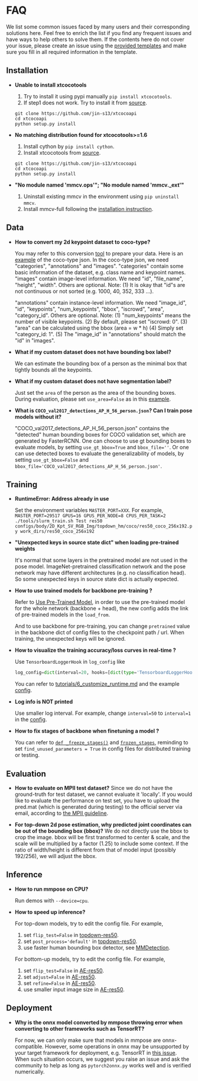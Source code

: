 # FAQ

We list some common issues faced by many users and their corresponding solutions here.
Feel free to enrich the list if you find any frequent issues and have ways to help others to solve them.
If the contents here do not cover your issue, please create an issue using the [provided templates](/.github/ISSUE_TEMPLATE/error-report.md) and make sure you fill in all required information in the template.

## Installation

- **Unable to install xtcocotools**

  1. Try to install it using pypi manually `pip install xtcocotools`.
  2. If step1 does not work. Try to install it from [source](https://github.com/jin-s13/xtcocoapi).

  ```
  git clone https://github.com/jin-s13/xtcocoapi
  cd xtcocoapi
  python setup.py install
  ```

- **No matching distribution found for xtcocotools>=1.6**

  1. Install cython by `pip install cython`.
  2. Install xtcocotools from [source](https://github.com/jin-s13/xtcocoapi).

  ```
  git clone https://github.com/jin-s13/xtcocoapi
  cd xtcocoapi
  python setup.py install
  ```

- **"No module named 'mmcv.ops'"; "No module named 'mmcv.\_ext'"**

  1. Uninstall existing mmcv in the environment using `pip uninstall mmcv`.
  2. Install mmcv-full following the [installation instruction](https://mmcv.readthedocs.io/en/latest/#installation).

## Data

- **How to convert my 2d keypoint dataset to coco-type?**

  You may refer to this conversion [tool](https://github.com/open-mmlab/mmpose/blob/master/tools/dataset/parse_macaquepose_dataset.py) to prepare your data.
  Here is an [example](https://github.com/open-mmlab/mmpose/blob/master/tests/data/macaque/test_macaque.json) of the coco-type json.
  In the coco-type json, we need "categories", "annotations" and "images". "categories" contain some basic information of the dataset, e.g. class name and keypoint names.
  "images" contain image-level information. We need "id", "file_name", "height", "width". Others are optional.
  Note: (1) It is okay that "id"s are not continuous or not sorted (e.g. 1000, 40, 352, 333 ...).

  "annotations" contain instance-level information. We need "image_id", "id", "keypoints", "num_keypoints", "bbox", "iscrowd", "area", "category_id". Others are optional.
  Note: (1) "num_keypoints" means the number of visible keypoints. (2) By default, please set "iscrowd: 0". (3) "area" can be calculated using the bbox (area = w * h) (4) Simply set "category_id: 1". (5) The "image_id" in "annotations" should match the "id" in "images".

- **What if my custom dataset does not have bounding box label?**

  We can estimate the bounding box of a person as the minimal box that tightly bounds all the keypoints.

- **What if my custom dataset does not have segmentation label?**

  Just set the `area` of the person as the area of the bounding boxes. During evaluation, please set `use_area=False` as in this [example](https://github.com/open-mmlab/mmpose/blob/a82dd486853a8a471522ac06b8b9356db61f8547/mmpose/datasets/datasets/top_down/topdown_aic_dataset.py#L113).

- **What is `COCO_val2017_detections_AP_H_56_person.json`? Can I train pose models without it?**

  "COCO_val2017_detections_AP_H_56_person.json" contains the "detected" human bounding boxes for COCO validation set, which are generated by FasterRCNN.
  One can choose to use gt bounding boxes to evaluate models, by setting `use_gt_bbox=True` and `bbox_file=''`. Or one can use detected boxes to evaluate
  the generalizability of models, by setting `use_gt_bbox=False` and `bbox_file='COCO_val2017_detections_AP_H_56_person.json'`.

## Training

- **RuntimeError: Address already in use**

  Set the environment variables `MASTER_PORT=XXX`. For example,
  `MASTER_PORT=29517 GPUS=16 GPUS_PER_NODE=8 CPUS_PER_TASK=2 ./tools/slurm_train.sh Test res50 configs/body/2D_Kpt_SV_RGB_Img/topdown_hm/coco/res50_coco_256x192.py work_dirs/res50_coco_256x192`

- **"Unexpected keys in source state dict" when loading pre-trained weights**

  It's normal that some layers in the pretrained model are not used in the pose model. ImageNet-pretrained classification network and the pose network may have different architectures (e.g. no classification head). So some unexpected keys in source state dict is actually expected.

- **How to use trained models for backbone pre-training ?**

  Refer to [Use Pre-Trained Model](/docs/en/tutorials/1_finetune.md#use-pre-trained-model),
  in order to use the pre-trained model for the whole network (backbone + head), the new config adds the link of pre-trained models in the `load_from`.

  And to use backbone for pre-training, you can change `pretrained` value in the backbone dict of config files to the checkpoint path / url.
  When training, the unexpected keys will be ignored.

- **How to visualize the training accuracy/loss curves in real-time ?**

  Use `TensorboardLoggerHook` in `log_config` like

  ```python
  log_config=dict(interval=20, hooks=[dict(type='TensorboardLoggerHook')])
  ```

  You can refer to [tutorials/6_customize_runtime.md](/tutorials/6_customize_runtime.md#log-config) and the example [config](https://github.com/open-mmlab/mmpose/tree/e1ec589884235bee875c89102170439a991f8450/configs/top_down/resnet/coco/res50_coco_256x192.py#L26).

- **Log info is NOT printed**

  Use smaller log interval. For example, change `interval=50` to `interval=1` in the [config](https://github.com/open-mmlab/mmpose/tree/e1ec589884235bee875c89102170439a991f8450/configs/top_down/resnet/coco/res50_coco_256x192.py#L23).

- **How to fix stages of backbone when finetuning a model ?**

  You can refer to [`def _freeze_stages()`](https://github.com/open-mmlab/mmpose/blob/d026725554f9dc08e8708bd9da8678f794a7c9a6/mmpose/models/backbones/resnet.py#L618) and [`frozen_stages`](https://github.com/open-mmlab/mmpose/blob/d026725554f9dc08e8708bd9da8678f794a7c9a6/mmpose/models/backbones/resnet.py#L498),
  reminding to set `find_unused_parameters = True` in config files for distributed training or testing.

## Evaluation

- **How to evaluate on MPII test dataset?**
  Since we do not have the ground-truth for test dataset, we cannot evaluate it 'locally'.
  If you would like to evaluate the performance on test set, you have to upload the pred.mat (which is generated during testing) to the official server via email, according to [the MPII guideline](http://human-pose.mpi-inf.mpg.de/#evaluation).

- **For top-down 2d pose estimation, why predicted joint coordinates can be out of the bounding box (bbox)?**
  We do not directly use the bbox to crop the image. bbox will be first transformed to center & scale, and the scale will be multiplied by a factor (1.25) to include some context. If the ratio of width/height is different from that of model input (possibly 192/256), we will adjust the bbox.

## Inference

- **How to run mmpose on CPU?**

  Run demos with `--device=cpu`.

- **How to speed up inference?**

  For top-down models, try to edit the config file. For example,

  1. set `flip_test=False` in [topdown-res50](https://github.com/open-mmlab/mmpose/tree/e1ec589884235bee875c89102170439a991f8450/configs/top_down/resnet/coco/res50_coco_256x192.py#L51).
  2. set `post_process='default'` in [topdown-res50](https://github.com/open-mmlab/mmpose/tree/e1ec589884235bee875c89102170439a991f8450/configs/top_down/resnet/coco/res50_coco_256x192.py#L54).
  3. use faster human bounding box detector, see [MMDetection](https://mmdetection.readthedocs.io/en/latest/model_zoo.html).

  For bottom-up models, try to edit the config file. For example,

  1. set `flip_test=False` in [AE-res50](https://github.com/open-mmlab/mmpose/tree/e1ec589884235bee875c89102170439a991f8450/configs/bottom_up/resnet/coco/res50_coco_512x512.py#L91).
  2. set `adjust=False` in [AE-res50](https://github.com/open-mmlab/mmpose/tree/e1ec589884235bee875c89102170439a991f8450/configs/bottom_up/resnet/coco/res50_coco_512x512.py#L89).
  3. set `refine=False` in [AE-res50](https://github.com/open-mmlab/mmpose/tree/e1ec589884235bee875c89102170439a991f8450/configs/bottom_up/resnet/coco/res50_coco_512x512.py#L90).
  4. use smaller input image size in [AE-res50](https://github.com/open-mmlab/mmpose/tree/e1ec589884235bee875c89102170439a991f8450/configs/bottom_up/resnet/coco/res50_coco_512x512.py#L39).

## Deployment

- **Why is the onnx model converted by mmpose throwing error when converting to other frameworks such as TensorRT?**

  For now, we can only make sure that models in mmpose are onnx-compatible. However, some operations in onnx may be unsupported by your target framework for deployment, e.g. TensorRT in [this issue](https://github.com/open-mmlab/mmaction2/issues/414). When such situation occurs, we suggest you raise an issue and ask the community to help as long as `pytorch2onnx.py` works well and is verified numerically.
